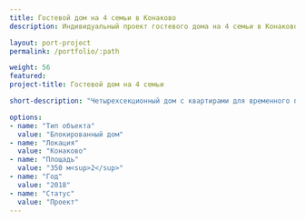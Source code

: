 ```yaml
---
title: Гостевой дом на 4 семьи в Конаково
description: Индивидуальный проект гостевого дома на 4 семьи в Конаково от архитектурного бюро А510. Индивидуальное проектирование на заказ.

layout: port-project
permalink: /portfolio/:path

weight: 56
featured:
project-title: Гостевой дом на 4 семьи

short-description: "Четырехсекционный дом с квартирами для временного пребывания гостей. В каждой из четырех квартир своя парковка, небольшая терраса перед входом, несколько спален. Территроия вокруг дома общая, как и экслпуатируемая кровля - из каждой квартиры есть выход на крышу, откуда открывается прекрасный вид на закат, водхранилище и лес."

options:
- name: "Тип объекта"
  value: "Блокированный дом"
- name: "Локация"
  value: "Конаково"
- name: "Площадь"
  value: "350 м<sup>2</sup>"
- name: "Год"
  value: "2018"
- name: "Статус"
  value: "Проект"
---
```

